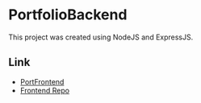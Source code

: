 # PortfolioBackend
This project was created using NodeJS and ExpressJS.

## Link
- [PortFrontend](https://portfolio-siraphob.vercel.app)
- [Frontend Repo](https://github.com/Siraphob1/PortfolioFrontend)